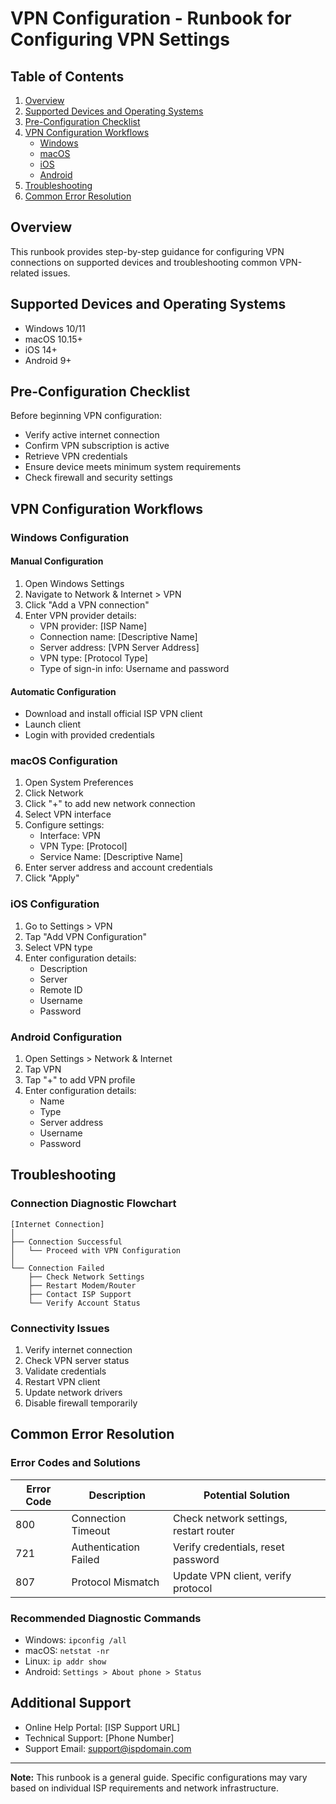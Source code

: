 # VPN Configuration - Runbook for Configuring VPN Settings

## Table of Contents
1. [Overview](#overview)
2. [Supported Devices and Operating Systems](#supported-devices)
3. [Pre-Configuration Checklist](#pre-config-checklist)
4. [VPN Configuration Workflows](#vpn-configuration-workflows)
   - [Windows](#windows-configuration)
   - [macOS](#macos-configuration)
   - [iOS](#ios-configuration)
   - [Android](#android-configuration)
5. [Troubleshooting](#troubleshooting)
6. [Common Error Resolution](#common-errors)

## Overview <a name="overview"></a>
This runbook provides step-by-step guidance for configuring VPN connections on supported devices and troubleshooting common VPN-related issues.

## Supported Devices and Operating Systems <a name="supported-devices"></a>
- Windows 10/11
- macOS 10.15+
- iOS 14+
- Android 9+

## Pre-Configuration Checklist <a name="pre-config-checklist"></a>
Before beginning VPN configuration:
- Verify active internet connection
- Confirm VPN subscription is active
- Retrieve VPN credentials
- Ensure device meets minimum system requirements
- Check firewall and security settings

## VPN Configuration Workflows <a name="vpn-configuration-workflows"></a>

### Windows Configuration <a name="windows-configuration"></a>
#### Manual Configuration
1. Open Windows Settings
2. Navigate to Network & Internet > VPN
3. Click "Add a VPN connection"
4. Enter VPN provider details:
   - VPN provider: [ISP Name]
   - Connection name: [Descriptive Name]
   - Server address: [VPN Server Address]
   - VPN type: [Protocol Type]
   - Type of sign-in info: Username and password

#### Automatic Configuration
- Download and install official ISP VPN client
- Launch client
- Login with provided credentials

### macOS Configuration <a name="macos-configuration"></a>
1. Open System Preferences
2. Click Network
3. Click "+" to add new network connection
4. Select VPN interface
5. Configure settings:
   - Interface: VPN
   - VPN Type: [Protocol]
   - Service Name: [Descriptive Name]
6. Enter server address and account credentials
7. Click "Apply"

### iOS Configuration <a name="ios-configuration"></a>
1. Go to Settings > VPN
2. Tap "Add VPN Configuration"
3. Select VPN type
4. Enter configuration details:
   - Description
   - Server
   - Remote ID
   - Username
   - Password

### Android Configuration <a name="android-configuration"></a>
1. Open Settings > Network & Internet
2. Tap VPN
3. Tap "+" to add VPN profile
4. Enter configuration details:
   - Name
   - Type
   - Server address
   - Username
   - Password

## Troubleshooting <a name="troubleshooting"></a>

### Connection Diagnostic Flowchart
```
[Internet Connection]
│
├── Connection Successful
│   └── Proceed with VPN Configuration
│
└── Connection Failed
    ├── Check Network Settings
    ├── Restart Modem/Router
    ├── Contact ISP Support
    └── Verify Account Status
```

### Connectivity Issues
1. Verify internet connection
2. Check VPN server status
3. Validate credentials
4. Restart VPN client
5. Update network drivers
6. Disable firewall temporarily

## Common Error Resolution <a name="common-errors"></a>

### Error Codes and Solutions

| Error Code | Description | Potential Solution |
|-----------|-------------|-------------------|
| 800 | Connection Timeout | Check network settings, restart router |
| 721 | Authentication Failed | Verify credentials, reset password |
| 807 | Protocol Mismatch | Update VPN client, verify protocol |

### Recommended Diagnostic Commands
- Windows: `ipconfig /all`
- macOS: `netstat -nr`
- Linux: `ip addr show`
- Android: `Settings > About phone > Status`

## Additional Support
- Online Help Portal: [ISP Support URL]
- Technical Support: [Phone Number]
- Support Email: support@ispdomain.com

---

**Note:** This runbook is a general guide. Specific configurations may vary based on individual ISP requirements and network infrastructure.